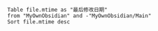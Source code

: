 ```dataview
Table file.mtime as "最后修改日期"
from "MyOwnObsidian" and -"MyOwnObsidian/Main"
Sort file.mtime desc
```








